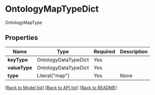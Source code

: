 # OntologyMapTypeDict

OntologyMapType

## Properties
| Name | Type | Required | Description |
| ------------ | ------------- | ------------- | ------------- |
**keyType** | OntologyDataTypeDict | Yes |  |
**valueType** | OntologyDataTypeDict | Yes |  |
**type** | Literal["map"] | Yes | None |


[[Back to Model list]](../../../../README.md#models-v1-link) [[Back to API list]](../../../../README.md#apis-v1-link) [[Back to README]](../../../../README.md)
